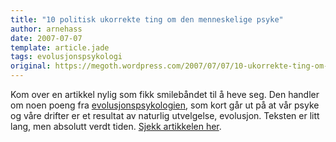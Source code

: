 ```yaml
---
title: "10 politisk ukorrekte ting om den menneskelige psyke"
author: arnehass
date: 2007-07-07
template: article.jade
tags: evolusjonspsykologi
original: https://megoth.wordpress.com/2007/07/07/10-ukorrekte-ting-om-den-menneskelige-psyke/
---
```


<p>Kom over en artikkel nylig som fikk smilebåndet til å heve seg. Den handler om noen poeng fra <a href="http://en.wikipedia.org/wiki/Evolutionary_psychology">evolusjonspsykologien</a>, som kort går ut på at vår psyke og våre drifter er et resultat av naturlig utvelgelse, evolusjon. Teksten er litt lang, men absolutt verdt tiden. <a href="http://www.psychologytoday.com/articles/pto-20070622-000002.xml">Sjekk artikkelen her</a>.</p>
